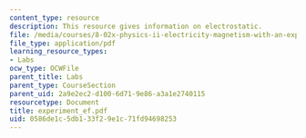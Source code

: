 ```yaml
---
content_type: resource
description: This resource gives information on electrostatic.
file: /media/courses/8-02x-physics-ii-electricity-magnetism-with-an-experimental-focus-spring-2005/0586de1c5db133f29e1c71fd94698253_experiment_ef.pdf
file_type: application/pdf
learning_resource_types:
- Labs
ocw_type: OCWFile
parent_title: Labs
parent_type: CourseSection
parent_uid: 2a9e2ec2-d100-6d71-9e86-a3a1e2740115
resourcetype: Document
title: experiment_ef.pdf
uid: 0586de1c-5db1-33f2-9e1c-71fd94698253
---
```

